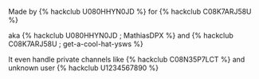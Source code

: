 ---
---

<link rel="stylesheet" href="/assets/styles.css">

Made by {% hackclub U080HHYN0JD %} for {% hackclub C08K7ARJ58U %}

aka {% hackclub U080HHYN0JD ; MathiasDPX %} and {% hackclub C08K7ARJ58U ; get-a-cool-hat-ysws %}

It even handle private channels like {% hackclub C08N35P7LCT %} and unknown user {% hackclub U1234567890 %}